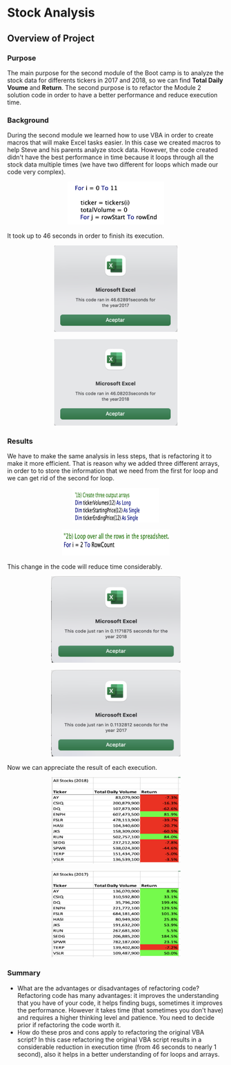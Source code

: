 # Stock Analysis
## Overview of Project

### Purpose
The main purpose for the second module of the Boot camp is to analyze the stock data for differents tickers in 2017 and 2018, so we can find **Total Daily Voume** and **Return**. The second purpose is to refactor the Module 2 solution code in order to have a better performance and reduce execution time.  


### Background
During the second module we learned how to use VBA in order to create macros that will make Excel tasks easier. In this case we created macros to help Steve and his parents analyze stock data. However, the code created didn't have the best performance in time because it loops through all the stock data multiple times (we have two different for loops which made our code very complex).  
<p align="center">
<img src="./Resources/twoarrays.png" widht="200" height="100">    
</p>  

It took up to 46 seconds in order to finish its execution. 
<p align="center">
<img src="./Resources/old2017.png" widht="400" height="200">    
</p>  

<p align="center">
<img src="./Resources/old2018.png" widht="400" height="200">    
</p>



### Results  
We have to make the same analysis in less steps, that is refactoring it to make it more efficient. That is reason why we added three different arrays, in order to to store the information that we need from the first for loop and we can get rid of the second for loop. 
<p align="center">
<img src="./Resources/arrays.png" width="200" height="80">  
</p>  
<p align="center">
<img src="./Resources/onearray.png" width="250" height="60">  
</p>  
This change in the code will reduce time considerably. 

<p align="center">
<img src="./Resources/VBA_Challenge_2018.png" width="300" height="200">  
</p>    

<p align="center">
<img src="./Resources/VBA_Challenge_2017.png" width="300" height="200">  
</p>   

Now we can appreciate the result of each execution.  
 
<p align="center">
<img src="./Resources/2018.png" width="300" height="200">  
</p>  

<p align="center">
<img src="./Resources/2017.png" width="300" height="200">  
</p> 

### Summary
 
- What are the advantages or disadvantages of refactoring code?  
Refactoring code has many advantages: it improves the understanding that you have of your code, it helps finding bugs, sometimes it improves the performance. However it takes time (that sometimes you don't have) and requires a higher thinking level and patience. You need to decide prior if refactoring the code worth it.  
- How do these pros and cons apply to refactoring the original VBA script?
In this case refactoring the original VBA script results in a considerable reduction in execution time (from 46 seconds to nearly 1 second), also it helps in a better understanding of for loops and arrays. 


